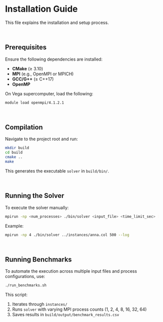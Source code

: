 
# Installation Guide
This file explains the installation and setup process.

&nbsp;
## Prerequisites
Ensure the following dependencies are installed:
- **CMake** (≥ 3.10)
- **MPI** (e.g., OpenMPI or MPICH)
- **GCC/G++** (≥ C++17)
- **OpenMP**

On Vega supercomputer, load the following:

```sh
module load openmpi/4.1.2.1
```

&nbsp;
## Compilation
Navigate to the project root and run:

```sh
mkdir build
cd build
cmake ..
make
```

This generates the executable `solver` in `build/bin/`.

&nbsp;
## Running the Solver
To execute the solver manually:

```sh
mpirun -np <num_processes> ./bin/solver <input_file> <time_limit_sec> [--log]
```

Example:

```sh
mpirun -np 4 ./bin/solver ../instances/anna.col 500 --log
```

&nbsp;
## Running Benchmarks

To automate the execution across multiple input files and process configurations, use:

```sh
./run_benchmarks.sh
```

This script:

1. Iterates through `instances/`
2. Runs `solver` with varying MPI process counts (1, 2, 4, 8, 16, 32, 64)
3. Saves results in `build/output/benchmark_results.csv`